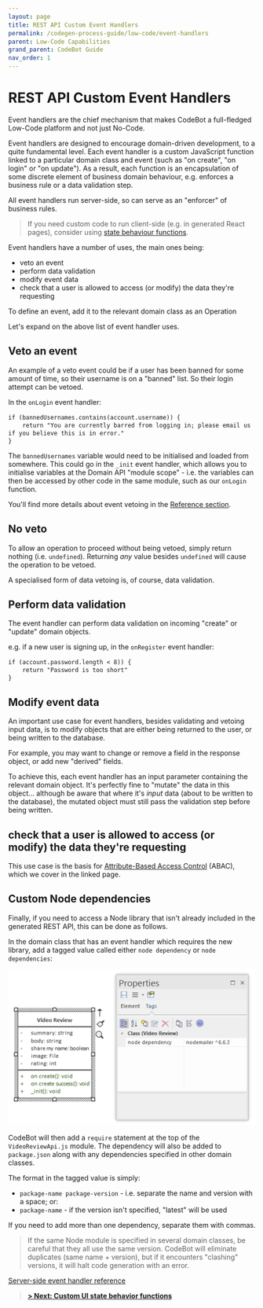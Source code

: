 ```yaml
---
layout: page
title: REST API Custom Event Handlers
permalink: /codegen-process-guide/low-code/event-handlers
parent: Low-Code Capabilities
grand_parent: CodeBot Guide
nav_order: 1
---
```


# REST API Custom Event Handlers

Event handlers are the chief mechanism that makes CodeBot a full-fledged Low-Code platform and not just No-Code.

Event handlers are designed to encourage domain-driven development, to a quite fundamental level. Each event handler is a custom JavaScript function linked to a particular domain class and event (such as "on create", "on login" or "on update"). As a result, each function is an encapsulation of some discrete element of business domain behaviour, e.g. enforces a business rule or a data validation step.

All event handlers run server-side, so can serve as an "enforcer" of business rules.

> If you need custom code to run client-side (e.g. in generated React pages), consider using [state behaviour functions](ui-behavior-functions).

Event handlers have a number of uses, the main ones being:

* veto an event
* perform data validation
* modify event data
* check that a user is allowed to access (or modify) the data they're requesting

To define an event, add it to the relevant domain class as an Operation


Let's expand on the above list of event handler uses.

## Veto an event

An example of a veto event could be if a user has been banned for some amount of time, so their username is on a "banned" list. So their login attempt can be vetoed.

In the `onLogin` event handler:

```
if (bannedUsernames.contains(account.username)) {
    return "You are currently barred from logging in; please email us if you believe this is in error."
}
```

The `bannedUsernames` variable would need to be initialised and loaded from somewhere. This could go in the `_init` event handler, which allows you to initialise variables at the Domain API "module scope" - i.e. the variables can then be accessed by other code in the same module, such as our `onLogin` function.

You'll find more details about event vetoing in the [Reference section]((../../codebot-reference/server-events)).


## No veto

To allow an operation to proceed without being vetoed, simply return nothing (i.e. `undefined`). Returning *any* value besides `undefined` will cause the operation to be vetoed.

A specialised form of data vetoing is, of course, data validation.


## Perform data validation

The event handler can perform data validation on incoming "create" or "update" domain objects.

e.g. if a new user is signing up, in the `onRegister` event handler:

```
if (account.password.length < 8)) {
    return "Password is too short"
}
```


## Modify event data

An important use case for event handlers, besides validating and vetoing input data, is to modify objects that are either being returned to the user, or being written to the database.

For example, you may want to change or remove a field in the response object, or add new "derived" fields.

To achieve this, each event handler has an input parameter containing the relevant domain object. It's perfectly fine to "mutate" the data in this object... although be aware that where it's *input* data (about to be written to the database), the mutated object must still pass the validation step before being written.


## check that a user is allowed to access (or modify) the data they're requesting

This use case is the basis for [Attribute-Based Access Control](../security/abac) (ABAC), which we cover in the linked page.



## Custom Node dependencies

Finally, if you need to access a Node library that isn't already included in the generated REST API, this can be done as follows.

In the domain class that has an event handler which requires the new library, add a tagged value called either `node dependency` or `node dependencies`:

![Specifying a Node dependency](../../images/low-code/node-dependency.png "Specifying a Node dependency")

CodeBot will then add a `require` statement at the top of the `VideoReviewApi.js` module. The dependency will also be added to `package.json` along with any dependencies specified in other domain classes.

The format in the tagged value is simply:

* `package-name package-version` - i.e. separate the name and version with a space; or:
* `package-name` - if the version isn't specified, "latest" will be used

If you need to add more than one dependency, separate them with commas.

> If the same Node module is specified in several domain classes, be careful that they all use the same version. CodeBot will eliminate duplicates (same name + version), but if it encounters "clashing" versions, it will halt code generation with an error.



[Server-side event handler reference](../../codebot-reference/server-events)


> **[> Next: Custom UI state behavior functions](ui-behavior-functions)**
